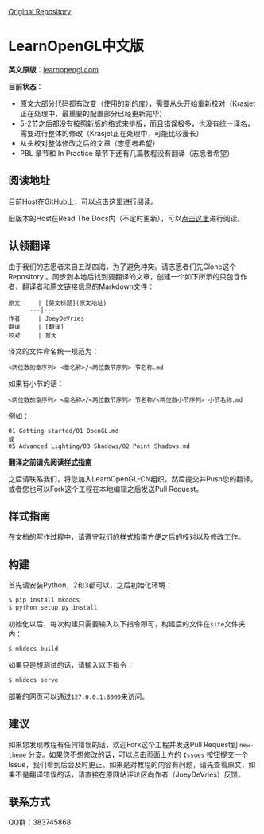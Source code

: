 [Original Repository](https://github.com/LearnOpenGL-CN/LearnOpenGL-CN)



# LearnOpenGL中文版

**英文原版**：[learnopengl.com](https://learnopengl.com/)

**目前状态**：

- 原文大部分代码都有改变（使用的新的库），需要从头开始重新校对（Krasjet正在处理中，最重要的配置部分已经更新完毕）
- 5-2节之后都没有按照新版的格式来排版，而且错误极多，也没有统一译名，需要进行整体的修改（Krasjet正在处理中，可能比较漫长）
- 从头校对整体修改之后的文章（志愿者希望）
- PBL 章节和 In Practice 章节下还有几篇教程没有翻译（志愿者希望）

## 阅读地址

目前Host在GitHub上，可以[点击这里](https://learnopengl-cn.github.io/)进行阅读。

旧版本的Host在Read The Docs内（不定时更新），可以[点击这里](http://learnopengl-cn.readthedocs.io/)进行阅读。

## 认领翻译

由于我们的志愿者来自五湖四海，为了避免冲突。请志愿者们先Clone这个Repository 。同步到本地后找到要翻译的文章，创建一个如下所示的只包含作者、翻译者和原文链接信息的Markdown文件：

```
原文     | [英文标题](原文地址)
      ---|---
作者     | JoeyDeVries
翻译     | [翻译]
校对     | 暂无
```

译文的文件命名统一规范为：

```
<两位数的章序列> <章名称>/<两位数节序列> 节名称.md
```

如果有小节的话：

```
<两位数的章序列> <章名称>/<两位数节序列> 节名称/<两位数小节序列> 小节名称.md
```

例如：

```
01 Getting started/01 OpenGL.md
或
05 Advanced Lighting/03 Shadows/02 Point Shadows.md
```

**翻译之前请先阅读[样式指南](https://github.com/LearnOpenGL-CN/LearnOpenGL-CN/blob/new-theme/styleguide.md)**

之后请联系我们，将您加入LearnOpenGL-CN组织，然后提交并Push您的翻译。或者您也可以Fork这个工程在本地编辑之后发送Pull Request。

## 样式指南

在文档的写作过程中，请遵守我们的[样式指南](https://github.com/LearnOpenGL-CN/LearnOpenGL-CN/blob/new-theme/styleguide.md)方便之后的校对以及修改工作。

## 构建

首先请安装Python，2和3都可以，之后初始化环境：

```bash
$ pip install mkdocs
$ python setup.py install
```

初始化以后，每次构建只需要输入以下指令即可，构建后的文件在`site`文件夹内：

```bash
$ mkdocs build
```

如果只是想测试的话，请输入以下指令：

```bash
$ mkdocs serve
```

部署的网页可以通过`127.0.0.1:8000`来访问。

## 建议

如果您发现教程有任何错误的话，欢迎Fork这个工程并发送Pull Request到 `new-theme` 分支。如果您不想修改的话，可以点击页面上方的 `Issues` 按钮提交一个Issue，我们看到后会及时更正。如果是对教程的内容有问题，请先查看原文，如果不是翻译错误的话，请直接在原网站评论区向作者（JoeyDeVries）反馈。

## 联系方式

QQ群：383745868
